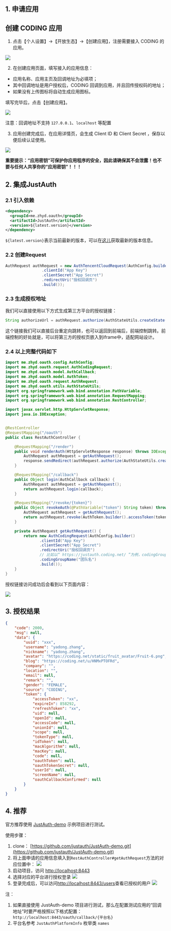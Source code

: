## 1. 申请应用

## 创建 CODING 应用
1. 点击【个人设置】->【开放生态】->【创建应用】，注册需要接入 CODING 的应用。

![](../_media/oauth/7fded4b4.png)

2. 在创建应用页面，填写接入的应用信息：

- 应用名称、应用主页及回调地址为必填项；
- 其中回调地址是用户授权后，CODING 回调到应用，并且回传授权码的地址；
- 如果没有上传图标将自动生成应用图标。

填写完毕后，点击【创建应用】。

![](../_media/oauth/ca78b40f.png)

注意：回调地址不支持 `127.0.0.1`、`localhost` 等配置

3. 应用创建完成后，在应用详情页，会生成 Client ID 和 Client Secret ，保存以便后续认证使用。

![](../_media/oauth/ac549f1a.png)


**重要提示：“应用密钥”可保护你应用程序的安全，因此请确保其不会泄露！也不要与任何人共享你的“应用密钥”！！！**


## 2. 集成JustAuth

### 2.1 引入依赖

```xml
<dependency>
  <groupId>me.zhyd.oauth</groupId>
  <artifactId>JustAuth</artifactId>
  <version>${latest.version}</version>
</dependency>
```

`${latest.version}`表示当前最新的版本，可以在[这儿](https://github.com/justauth/JustAuth/releases)获取最新的版本信息。

### 2.2 创建Request

```java
AuthRequest authRequest = new AuthTencentCloudRequest(AuthConfig.builder()
                .clientId("App Key")
                .clientSecret("App Secret")
                .redirectUri("授权回调页")
                .build());
```

### 2.3 生成授权地址

我们可以直接使用以下方式生成第三方平台的授权链接：
```java
String authorizeUrl = authRequest.authorize(AuthStateUtils.createState());
```
这个链接我们可以直接后台重定向跳转，也可以返回到前端后，前端控制跳转。前端控制的好处就是，可以将第三方的授权页嵌入到iframe中，适配网站设计。


### 2.4 以上完整代码如下

```java
import me.zhyd.oauth.config.AuthConfig;
import me.zhyd.oauth.request.AuthCodingRequest;
import me.zhyd.oauth.model.AuthCallback;
import me.zhyd.oauth.model.AuthToken;
import me.zhyd.oauth.request.AuthRequest;
import me.zhyd.oauth.utils.AuthStateUtils;
import org.springframework.web.bind.annotation.PathVariable;
import org.springframework.web.bind.annotation.RequestMapping;
import org.springframework.web.bind.annotation.RestController;

import javax.servlet.http.HttpServletResponse;
import java.io.IOException;


@RestController
@RequestMapping("/oauth")
public class RestAuthController {

    @RequestMapping("/render")
    public void renderAuth(HttpServletResponse response) throws IOException {
        AuthRequest authRequest = getAuthRequest();
        response.sendRedirect(authRequest.authorize(AuthStateUtils.createState()));
    }

    @RequestMapping("/callback")
    public Object login(AuthCallback callback) {
        AuthRequest authRequest = getAuthRequest();
        return authRequest.login(callback);
    }

    @RequestMapping("/revoke/{token}")
    public Object revokeAuth(@PathVariable("token") String token) throws IOException {
        AuthRequest authRequest = getAuthRequest();
        return authRequest.revoke(AuthToken.builder().accessToken(token).build());
    }

    private AuthRequest getAuthRequest() {
        return new AuthCodingRequest(AuthConfig.builder()
               .clientId("App Key")
               .clientSecret("App Secret")
               .redirectUri("授权回调页")
               // 比如以“ https://justauth.coding.net/ ”为例，codingGroupName = justauth
               .codingGroupName("团队名")
               .build());
    }
}
```
授权链接访问成功后会看到以下页面内容：

![](../_media/oauth/2f1b9c2c.png)

## 3. 授权结果

```json
{
    "code": 2000,
    "msg": null,
    "data": {
        "uuid": "xxx",
        "username": "yadong.zhang",
        "nickname": "yadong.zhang",
        "avatar": "https://coding.net/static/fruit_avatar/Fruit-6.png",
        "blog": "https://coding.net/u/HNMxPTOFRd",
        "company": "",
        "location": "",
        "email": null,
        "remark": "",
        "gender": "FEMALE",
        "source": "CODING",
        "token": {
            "accessToken": "xx",
            "expireIn": 858292,
            "refreshToken": "xx",
            "uid": null,
            "openId": null,
            "accessCode": null,
            "unionId": null,
            "scope": null,
            "tokenType": null,
            "idToken": null,
            "macAlgorithm": null,
            "macKey": null,
            "code": null,
            "oauthToken": null,
            "oauthTokenSecret": null,
            "userId": null,
            "screenName": null,
            "oauthCallbackConfirmed": null
        }
    }
}
```


## 4. 推荐

官方推荐使用 [JustAuth-demo](https://github.com/justauth/JustAuth-demo) 示例项目进行测试。

使用步骤：
1. clone： [https://github.com/justauth/JustAuth-demo.git](https://github.com/justauth/JustAuth-demo.git)
2. 将上面申请的应用信息填入到`RestAuthController#getAuthRequest`方法的对应位置中：
![](doc/media/oauth/e1a40945.png)
3. 启动项目，访问 [http://localhost:8443](http://localhost:8443)
4. 选择对应的平台进行授权登录
![](doc/media/oauth/da2bc692.png)
5. 登录完成后，可以访问[http://localhost:8443/users](http://localhost:8443/users)查看已授权的用户
![](doc/media/oauth/dbe6bcae.png)

注：
1. 如果直接使用 JustAuth-demo 项目进行测试，那么在配置测试应用的“回调地址”时要严格按照以下格式配置：`http://localhost:8443/oauth/callback/{平台名}`
2. 平台名参考 `JustAuthPlatformInfo` 枚举类 `names`
